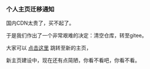 ### 个人主页迁移通知
国内CDN太贵了，买不起了。

于是我们作出了一个非常艰难的决定：清空仓库，转至gitee。

大家可以 [点击这里](https://diaoqi.gitee.io) 跳转至新的主页，

新主页建设中，现在还有点简陋，你看不看吧，你看不看。

